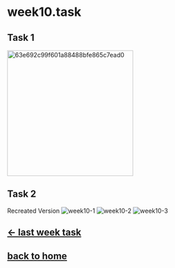 # week10.task
## Task 1
<img width="291" alt="63e692c99f601a88488bfe865c7ead0" src="https://github.com/letian7/MCA-2023/assets/146345116/3c8a6c57-f0ae-4b51-af47-86eb199eb6cd">


## Task 2


Recreated Version
![week10-1](https://github.com/letian7/MCA-2023/assets/146345116/92148498-be22-4420-bf92-a796c76450c7)
![week10-2](https://github.com/letian7/MCA-2023/assets/146345116/45b0b766-0557-4a50-98e5-cc831ded3472)
![week10-3](https://github.com/letian7/MCA-2023/assets/146345116/3a832643-371a-4abf-9350-c8c3eaa35a42)


## [&larr; last week task](week9.md) &nbsp;&nbsp;&nbsp; &nbsp;&nbsp;&nbsp; &nbsp;&nbsp;&nbsp; &nbsp;&nbsp;&nbsp; &nbsp;&nbsp;&nbsp; &nbsp;&nbsp;&nbsp; 
## [back to home](README.md)
